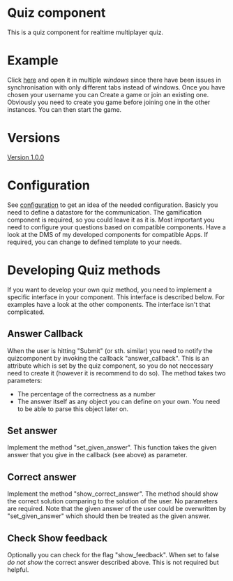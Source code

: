 # Quiz component

This is a quiz component for realtime multiplayer quiz.

# Example
Click [here](example.html) and open it in multiple *windows* since there have been issues in synchronisation with only different tabs instead of windows. Once you have chosen your username you can Create a game or join an existing one. Obviously you need to create you game before joining one in the other instances. You can then start the game.

# Versions
[Version 1.0.0](versions/ccm.quiz-1.0.0.js)

# Configuration 
See [configuration](resources/configs.js) to get an idea of the needed configuration. Basicly you need to define a datastore for the communication. The gamification component is required, so you could leave it as it is. Most important you need to configure your questions based on compatible components. Have a look at the DMS of my developed components for compatible Apps. If required, you can change to defined template to your needs.

# Developing Quiz methods
If you want to develop your own quiz method, you need to implement a specific interface in your component. This interface is described below. For examples have a look at the other components. The interface isn't that complicated.

## Answer Callback
When the user is hitting "Submit" (or sth. similar) you need to notify the quizcomponent by invoking the callback "answer_callback". This is an attribute which is set by the quiz component, so you do not neccessary need to create it (however it is recommend to do so). The method takes two parameters:
* The percentage of the correctness as a number
* The answer itself as any object you can define on your own. You need to be able to parse this object later on.

## Set answer
Implement the method "set_given_answer". This function takes the given answer that you give in the callback (see above) as parameter.

## Correct answer
Implement the method "show_correct_answer". The method should show the correct solution comparing to the solution of the user. No parameters are required. Note that the given answer of the user could be overwritten by "set_given_answer" which should then be treated as the given answer. 

## Check Show feedback
Optionally you can check for the flag "show_feedback". When set to false *do not show* the correct answer described above. This is not required but helpful. 



